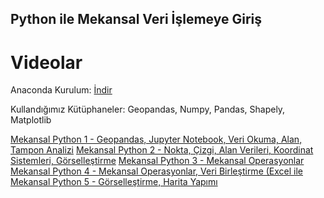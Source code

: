 ##  Python ile Mekansal Veri İşlemeye Giriş

# Videolar

Anaconda Kurulum: [İndir](https://www.anaconda.com/products/individual)

Kullandığımız Kütüphaneler: Geopandas, Numpy, Pandas, Shapely, Matplotlib

[Mekansal Python 1 - Geopandas, Jupyter Notebook, Veri Okuma, Alan, Tampon Analizi](https://www.youtube.com/watch?v=NOMWTHSrlvI)
[Mekansal Python 2 - Nokta, Çizgi, Alan Verileri, Koordinat Sistemleri, Görselleştirme](https://www.youtube.com/watch?v=JX9S7tPnrzQ)
[Mekansal Python 3 - Mekansal Operasyonlar](https://www.youtube.com/watch?v=r2PfCK26ZL8)
[Mekansal Python 4 - Mekansal Operasyonlar, Veri Birleştirme (Excel ile](https://www.youtube.com/watch?v=O9NrAiDGxhs)
[Mekansal Python 5 - Görselleştirme, Harita Yapımı](https://www.youtube.com/watch?v=gofAu-jHkEw)

